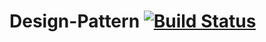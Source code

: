# Design-Pattern  [![Build Status](http://52.187.3.12:9090/job/Test%20Project/badge/icon)](http://52.187.3.12:9090/job/Test%20Project/lastBuild/console)
